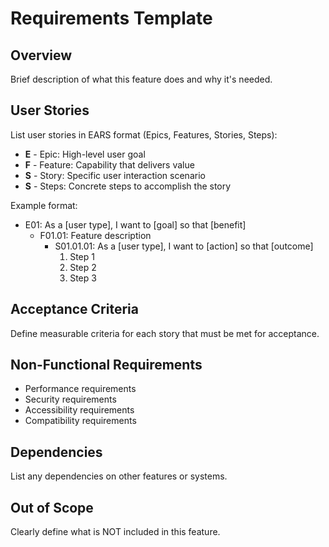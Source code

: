 # Requirements Template

## Overview
Brief description of what this feature does and why it's needed.

## User Stories
List user stories in EARS format (Epics, Features, Stories, Steps):
- **E** - Epic: High-level user goal
- **F** - Feature: Capability that delivers value
- **S** - Story: Specific user interaction scenario
- **S** - Steps: Concrete steps to accomplish the story

Example format:
- E01: As a [user type], I want to [goal] so that [benefit]
  - F01.01: Feature description
    - S01.01.01: As a [user type], I want to [action] so that [outcome]
      1. Step 1
      2. Step 2
      3. Step 3

## Acceptance Criteria
Define measurable criteria for each story that must be met for acceptance.

## Non-Functional Requirements
- Performance requirements
- Security requirements
- Accessibility requirements
- Compatibility requirements

## Dependencies
List any dependencies on other features or systems.

## Out of Scope
Clearly define what is NOT included in this feature.